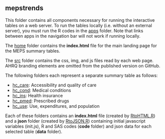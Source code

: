 ## mepstrends

This folder contains all components necessary for running the interactive tables on a web server. To run the tables locally (i.e. without an external server), you must run the R codes in the [apps](../apps) folder. Note that links between apps in the navigation bar will not work if running locally.

The [home](home) folder contains the **index.html** file for the main landing page for the MEPS summary tables.

The [src](src) folder contains the css, img, and js files read by each web page. AHRQ branding elements are omitted from the published version on GitHub.

The following folders each represent a separate summary table as follows:
* [hc_care](hc_care): Accessibility and quality of care
* [hc_cond](hc_cond): Medical conditions
* [hc_ins](hc_ins): Health insurance
* [hc_pmed](hc_pmed): Prescribed drugs
* [hc_use](hc_use): Use, expenditures, and population

Each of these folders contains an **index.html** file (created by [RtoHTML.R](../r/RtoHTML.R)) and a **json** folder (created by [RtoJSON.R](../r/RtoJSON.R)) containing initial javascript variables (init.js), R and SAS codes (**code** folder) and json data for each selected table (**data** folder).
